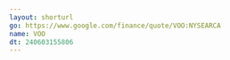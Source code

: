 ```yaml
---
layout: shorturl
go: https://www.google.com/finance/quote/VOO:NYSEARCA
name: VOO
dt: 240603155806
---
```

